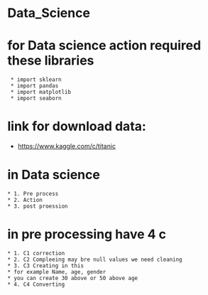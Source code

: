 # Data_Science

# for Data science action  required these libraries 
     * import sklearn
     * import pandas
     * import matplotlib
     * import seaborn
# link for download data:
 * https://www.kaggle.com/c/titanic

# in Data science 
    * 1. Pre process  
    * 2. Action 
    * 3. post proession 
# in pre processing have 4 c
    * 1. C1 correction 
    * 2. C2 Compleeing may bre null values we need cleaning 
    * 3. C3 Creating in this 
    * for example Name, age, gender 
    * you can create 30 above or 50 above age  
    * 4. C4 Converting 




